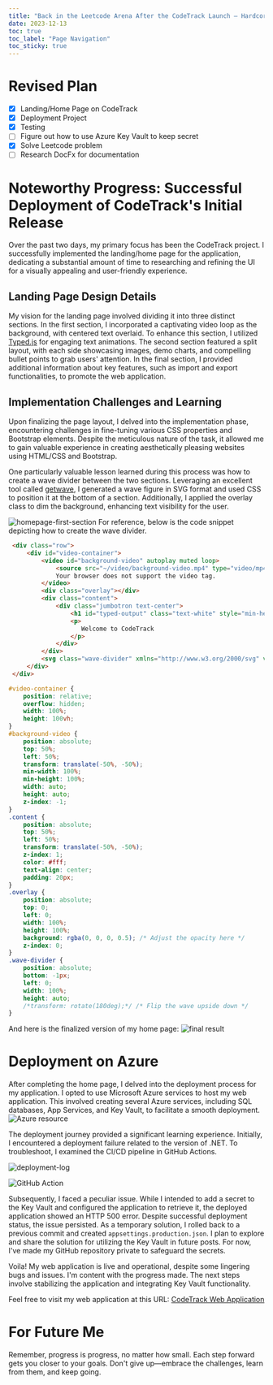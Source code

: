 ```yaml
---
title: "Back in the Leetcode Arena After the CodeTrack Launch — Hardcore Mode Activated"
date: 2023-12-13
toc: true
toc_label: "Page Navigation"
toc_sticky: true
---
```

# Revised Plan
- [x] Landing/Home Page on CodeTrack
- [x] Deployment Project
- [x] Testing
- [ ] Figure out how to use Azure Key Vault to keep secret
- [x] Solve Leetcode problem
- [ ] Research DocFx for documentation

# Noteworthy Progress: Successful Deployment of CodeTrack's Initial Release
Over the past two days, my primary focus has been the CodeTrack project. I successfully implemented the landing/home page for the application, dedicating a substantial amount of time to researching and refining the UI for a visually appealing and user-friendly experience.

## Landing Page Design Details
My vision for the landing page involved dividing it into three distinct sections. In the first section, I incorporated a captivating video loop as the background, with centered text overlaid. To enhance this section, I utilized [Typed.js](https://github.com/mattboldt/typed.js) for engaging text animations. The second section featured a split layout, with each side showcasing images, demo charts, and compelling bullet points to grab users' attention. In the final section, I provided additional information about key features, such as import and export functionalities, to promote the web application.

## Implementation Challenges and Learning
Upon finalizing the page layout, I delved into the implementation phase, encountering challenges in fine-tuning various CSS properties and Bootstrap elements. Despite the meticulous nature of the task, it allowed me to gain valuable experience in creating aesthetically pleasing websites using HTML/CSS and Bootstrap.

One particularly valuable lesson learned during this process was how to create a wave divider between the two sections. Leveraging an excellent tool called [getwave](https://getwaves.io/), I generated a wave figure in SVG format and used CSS to position it at the bottom of a section. Additionally, I applied the overlay class to dim the background, enhancing text visibility for the user.

![homepage-first-section](/assets/images/homepage-first-section.gif)
For reference, below is the code snippet depicting how to create the wave divider.

```html
 <div class="row">
     <div id="video-container">
         <video id="background-video" autoplay muted loop>
             <source src="~/video/background-video.mp4" type="video/mp4">
             Your browser does not support the video tag.
         </video>
         <div class="overlay"></div>
         <div class="content">
             <div class="jumbotron text-center">
                 <h1 id="typed-output" class="text-white" style="min-height:10px"></h1>
                 <p>
                    Welcome to CodeTrack
                 </p>
             </div>
         </div>
         <svg class="wave-divider" xmlns="http://www.w3.org/2000/svg" viewBox="0 0 1440 320"><path fill="white" fill-opacity="1" d="M0,224L80,208C160,192,320,160,480,176C640,192,800,256,960,261.3C1120,267,1280,213,1360,186.7L1440,160L1440,320L1360,320C1280,320,1120,320,960,320C800,320,640,320,480,320C320,320,160,320,80,320L0,320Z"></path></svg>
     </div>
 </div>
```

```css
#video-container {
    position: relative;
    overflow: hidden;
    width: 100%;
    height: 100vh;
}
#background-video {
    position: absolute;
    top: 50%;
    left: 50%;
    transform: translate(-50%, -50%);
    min-width: 100%;
    min-height: 100%;
    width: auto;
    height: auto;
    z-index: -1;
}
.content {
    position: absolute;
    top: 50%;
    left: 50%;
    transform: translate(-50%, -50%);
    z-index: 1;
    color: #fff;
    text-align: center;
    padding: 20px;
}
.overlay {
    position: absolute;
    top: 0;
    left: 0;
    width: 100%;
    height: 100%;
    background: rgba(0, 0, 0, 0.5); /* Adjust the opacity here */
    z-index: 0;
}
.wave-divider {
    position: absolute;
    bottom: -1px;
    left: 0;
    width: 100%;
    height: auto;
    /*transform: rotate(180deg);*/ /* Flip the wave upside down */
}
```


And here is the finalized version of my home page:
![final result](/assets/images/screencapture-codetrack-azurewebsites-net-2023-12-13-23_06_08.png)

# Deployment on Azure
After completing the home page, I delved into the deployment process for my application. I opted to use Microsoft Azure services to host my web application. This involved creating several Azure services, including SQL databases, App Services, and Key Vault, to facilitate a smooth deployment.
![Azure resource](/assets/images/azure-resources.png)

The deployment journey provided a significant learning experience. Initially, I encountered a deployment failure related to the version of .NET. To troubleshoot, I examined the CI/CD pipeline in GitHub Actions.

![deployment-log](/assets/images/2023-12-13_23-13-40-deployment-log.png)

![GitHub Action](/assets/images/2023-12-13_23-17-00-github-action.png)

Subsequently, I faced a peculiar issue. While I intended to add a secret to the Key Vault and configured the application to retrieve it, the deployed application showed an HTTP 500 error. Despite successful deployment status, the issue persisted. As a temporary solution, I rolled back to a previous commit and created `appsettings.production.json`. I plan to explore and share the solution for utilizing the Key Vault in future posts. For now, I've made my GitHub repository private to safeguard the secrets.

Voila! My web application is live and operational, despite some lingering bugs and issues. I'm content with the progress made. The next steps involve stabilizing the application and integrating Key Vault functionality.

Feel free to visit my web application at this URL: [CodeTrack Web Application](https://codetrack.azurewebsites.net/)

# For Future Me
Remember, progress is progress, no matter how small. Each step forward gets you closer to your goals. Don't give up—embrace the challenges, learn from them, and keep going.



